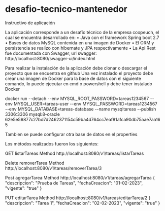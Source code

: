 # desafio-tecnico-mantenedor

Instructivo de aplicación

La aplicación corresponde a un desafío técnico de la empresa coopeuch, el cual se encuentra desarrollado en:
•	Java con el framework Spring boot 2.7
•	Bases de datos MySQL contenida en una imagen de Docker
•	El ORM y persistencia se realizo con hibernate y JPA respectivamente
•	La Api Rest fue documentada con Swagger, url swagger: http://localhost:8080/swagger-ui/index.html 

Para realizar la instalación de la aplicación debe clonar o descargar el proyecto que se encuentra en github 
Una vez instalado el proyecto debe crear una imagen de Docker para la base de datos con el siguiente comando, lo puede ejecutar en cmd o powershell y debe tener instalado Docker 

docker run --detach --env MYSQL_ROOT_PASSWORD=tareas1234567 --env MYSQL_USER=tareas-user --env MYSQL_PASSWORD=tareas1234567 --env MYSQL_DATABASE=tareas-database --name mysqltareas --publish 3306:3306 mysql:8-oracle
62e5e59877c27bd7d2462371154c59ba4d764cc7eaf81afca90db75aae7aa165

Tambien se puede configurar otra base de datos en el properties 

Los métodos realizados fueron los siguientes:

GET listarTareas Method
http://localhost:8080/v1/tareas/listarTareas

Delete removerTarea Method
http://localhost:8080/v1/tareas/removerTarea/3

Post agregarTarea Method
http://localhost:8080/v1/tareas/agregarTarea
{
        "descripcion": "Prueba de Tareas",
        "fechaCreacion": "01-02-2023",
      "vigente": "true"
   }

PUT editarTarea Method
http://localhost:8080/v1/tareas/editarTarea/2
{
        "descripcion": "Tarea 1",
        "fechaCreacion": "02-02-2023",
		"vigente": "true"
    }

